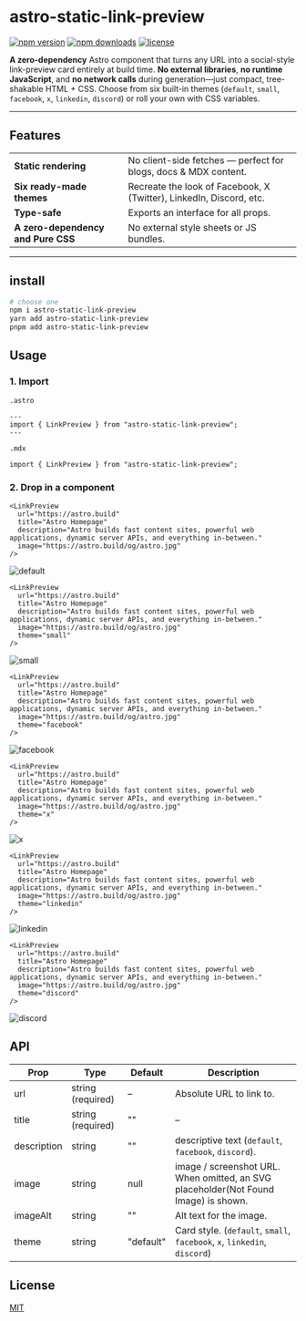 # astro-static-link-preview

[![npm version](https://img.shields.io/npm/v/astro-static-link-preview.svg)](https://www.npmjs.com/package/astro-static-link-preview) 
[![npm downloads](https://img.shields.io/npm/dt/astro-static-link-preview.svg)](https://www.npmjs.com/package/astro-static-link-preview) 
[![license](https://img.shields.io/npm/l/astro-static-link-preview.svg)](https://github.com/NPJigaK/astro-static-link-preview/blob/main/LICENSE)  

**A zero-dependency** Astro component that turns any URL into a social-style link-preview card entirely at build time.
**No external libraries**, **no runtime JavaScript**, and **no network calls** during generation—just compact, tree-shakable HTML + CSS.
Choose from six built-in themes (`default`, `small`, `facebook`, `x`, `linkedin`, `discord`) or roll your own with CSS variables.

---

## Features

|  |  |
|---|---|
| **Static rendering** | No client-side fetches — perfect for blogs, docs & MDX content. |
| **Six ready-made themes** | Recreate the look of Facebook, X (Twitter), LinkedIn, Discord, etc. |
| **Type-safe** | Exports an interface for all props. |
| **A zero-dependency and Pure CSS** | No external style sheets or JS bundles. |
---

## install
```bash
# choose one
npm i astro-static-link-preview
yarn add astro-static-link-preview
pnpm add astro-static-link-preview
```

## Usage
### 1. Import
`.astro`
```astro
---
import { LinkPreview } from "astro-static-link-preview";
---
```

`.mdx`
```mdx
import { LinkPreview } from "astro-static-link-preview";
```

### 2. Drop in a component
```mdx
<LinkPreview
  url="https://astro.build"
  title="Astro Homepage"
  description="Astro builds fast content sites, powerful web applications, dynamic server APIs, and everything in-between."
  image="https://astro.build/og/astro.jpg"
/>
```
![default](doc/default.jpg)

```mdx
<LinkPreview
  url="https://astro.build"
  title="Astro Homepage"
  description="Astro builds fast content sites, powerful web applications, dynamic server APIs, and everything in-between."
  image="https://astro.build/og/astro.jpg"
  theme="small"
/>
```
![small](doc/small.jpg)

```mdx
<LinkPreview
  url="https://astro.build"
  title="Astro Homepage"
  description="Astro builds fast content sites, powerful web applications, dynamic server APIs, and everything in-between."
  image="https://astro.build/og/astro.jpg"
  theme="facebook"
/>
```
![facebook](doc/facebook.jpg)

```mdx
<LinkPreview
  url="https://astro.build"
  title="Astro Homepage"
  description="Astro builds fast content sites, powerful web applications, dynamic server APIs, and everything in-between."
  image="https://astro.build/og/astro.jpg"
  theme="x"
/>
```
![x](doc/x.jpg)

```mdx
<LinkPreview
  url="https://astro.build"
  title="Astro Homepage"
  description="Astro builds fast content sites, powerful web applications, dynamic server APIs, and everything in-between."
  image="https://astro.build/og/astro.jpg"
  theme="linkedin"
/>
```
![linkedin](doc/linkedin.jpg)

```mdx
<LinkPreview
  url="https://astro.build"
  title="Astro Homepage"
  description="Astro builds fast content sites, powerful web applications, dynamic server APIs, and everything in-between."
  image="https://astro.build/og/astro.jpg"
  theme="discord"
/>
```
![discord](doc/discord.jpg)

## API


Prop | Type | Default | Description
|---|---|---|---|
url | string (required) | – | Absolute URL to link to.
title | string (required) | "" | – | Heading text (can contain markup).
description | string | "" | descriptive text (`default`, `facebook`,  `discord`).
image | string | null | image / screenshot URL. When omitted, an SVG placeholder(Not Found Image) is shown.
imageAlt | string | "" | Alt text for the image.
theme | string | "default" | Card style. (`default`, `small`, `facebook`, `x`, `linkedin`, `discord`)

## License
[MIT](LICENSE)
